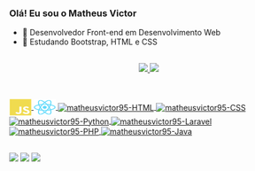 ### Olá! Eu sou o Matheus Victor




- 💼 Desenvolvedor Front-end em Desenvolvimento Web
- 🌱 Estudando Bootstrap, HTML  e CSS

##


 <div align="center">
  <a href="https://github.com/matheusvictor95">
  <img height="180em" src="https://github-readme-stats.vercel.app/api?username=matheusvictor95&show_icons=true&theme=dracula&include_all_commits=true&count_private=true"/>
  <img height="180em" src="https://github-readme-stats.vercel.app/api/top-langs/?username=matheusvictor95&layout=compact&langs_count=7&theme=dracula"/>
    </div>
    
    
  ##
  
  <div style="display: inline_block"><br>
<img align="center" alt="matheusvictor95-Js" height="30" width="40" src="https://raw.githubusercontent.com/devicons/devicon/master/icons/javascript/javascript-plain.svg">
 
  <img align="center" alt="matheusvictor95-React" height="30" width="40" src="https://raw.githubusercontent.com/devicons/devicon/master/icons/react/react-original.svg">
  <img align="center" alt="matheusvictor95-HTML" height="30" width="40" src="https://cdn.jsdelivr.net/gh/devicons/devicon/icons/html5/html5-original-wordmark.svg">
  <img align="center" alt="matheusvictor95-CSS" height="30" width="40" src="https://cdn.jsdelivr.net/gh/devicons/devicon/icons/css3/css3-original-wordmark.svg">
  <img align="center" alt="matheusvictor95-Python" height="30" width="40" src="https://cdn.jsdelivr.net/gh/devicons/devicon/icons/python/python-plain-wordmark.svg"">
  <img align="center" alt="matheusvictor95-Laravel" height="30" width="40" src="https://cdn.jsdelivr.net/gh/devicons/devicon/icons/laravel/laravel-plain-wordmark.svg" >
   <img align="center" alt="matheusvictor95-PHP" height="30" width="40" src="https://cdn.jsdelivr.net/gh/devicons/devicon/icons/php/php-original.svg">
   
   <img align="center" alt="matheusvictor95-Java" height="30" width="40" src="https://cdn.jsdelivr.net/gh/devicons/devicon/icons/java/java-plain-wordmark.svg" >
   
     
 </div>
     
          
  ##
  
  
  <div> 
  <a href="https://www.instagram.com/matheusvictor95/" target="_blank" rel="noopener noreferrer"><img src="https://img.shields.io/badge/-Instagram-%23E4405F?style=for-the-badge&logo=instagram&logoColor=white" target="_blank"></a>
 <a href = "matheusv.diniz95@gmail.com"><img src="https://img.shields.io/badge/-Gmail-%23333?style=for-the-badge&logo=gmail&logoColor=white" target="_blank"></a>
  <a href="https://www.linkedin.com/in/matheus-victor-79028abb/" target="_blank"><img src="https://img.shields.io/badge/-LinkedIn-%230077B5?style=for-the-badge&logo=linkedin&logoColor=white" target="_blank"></a> 
 </div>



